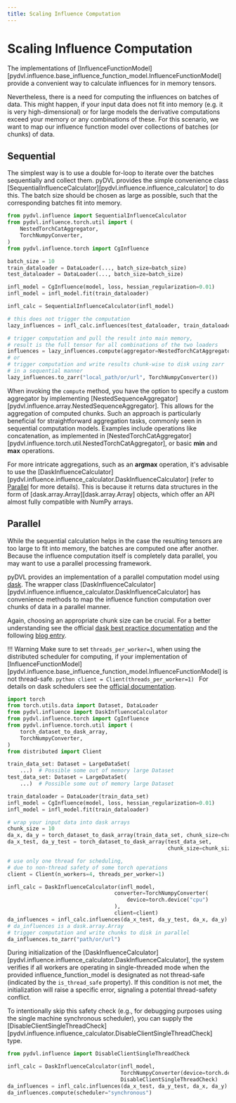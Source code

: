 ```yaml
---
title: Scaling Influence Computation
---
```


# Scaling Influence Computation

The implementations of [InfluenceFunctionModel][pydvl.influence.base_influence_function_model.InfluenceFunctionModel]
provide a convenient way to calculate influences for
in memory tensors. 

Nevertheless, there is a need for computing the influences on batches of data. This might
happen, if your input data does not fit into memory (e.g. it is very high-dimensional) or for large models
the derivative computations exceed your memory or any combinations of these.
For this scenario, we want to map our influence function model over collections of
batches (or chunks) of data.

## Sequential
The simplest way is to use a double for-loop
to iterate over the batches sequentially and collect them. pyDVL provides the simple convenience class
[SequentialInfluenceCalculator][pydvl.influence.influence_calculator] to do this. The
batch size should be chosen as large as possible, such that the corresponding batches fit
into memory.

```python
from pydvl.influence import SequentialInfluenceCalculator
from pydvl.influence.torch.util import (
    NestedTorchCatAggregator, 
    TorchNumpyConverter,
)
from pydvl.influence.torch import CgInfluence

batch_size = 10
train_dataloader = DataLoader(..., batch_size=batch_size)
test_dataloader = DataLoader(..., batch_size=batch_size)

infl_model = CgInfluence(model, loss, hessian_regularization=0.01)
infl_model = infl_model.fit(train_dataloader)

infl_calc = SequentialInfluenceCalculator(infl_model)

# this does not trigger the computation
lazy_influences = infl_calc.influences(test_dataloader, train_dataloader)

# trigger computation and pull the result into main memory, 
# result is the full tensor for all combinations of the two loaders
influences = lazy_influences.compute(aggregator=NestedTorchCatAggregator())
# or
# trigger computation and write results chunk-wise to disk using zarr 
# in a sequential manner
lazy_influences.to_zarr("local_path/or/url", TorchNumpyConverter())
```
When invoking the `compute` method, you have the option to specify a custom aggregator 
by implementing [NestedSequenceAggregator][pydvl.influence.array.NestedSequenceAggregator]. 
This allows for the aggregation of computed chunks. 
Such an approach is particularly beneficial for straightforward aggregation tasks, 
commonly seen in sequential computation models. 
Examples include operations like concatenation, as implemented in 
[NestedTorchCatAggregator][pydvl.influence.torch.util.NestedTorchCatAggregator], 
or basic **min** and **max** operations. 

For more intricate aggregations, such as an **argmax** operation, 
it's advisable to use the 
[DaskInfluenceCalculator][pydvl.influence.influence_calculator.DaskInfluenceCalculator] 
(refer to [Parallel](#parallel) for more details). This is because it returns data structures in the 
form of [dask.array.Array][dask.array.Array] objects, which offer an API almost fully 
compatible with NumPy arrays.

## Parallel
While the sequential calculation helps in the case the resulting tensors are too large to fit into memory, 
the batches are computed one after another. Because the influence computation itself is completely data parallel,
you may want to use a parallel processing framework. 

pyDVL provides an implementation of a parallel computation
model using [dask](https://docs.dask.org/en/stable/).
The wrapper class [DaskInfluenceCalculator][pydvl.influence.influence_calculator.DaskInfluenceCalculator]
has convenience methods to map the influence function computation over chunks of data in a parallel manner.

Again, choosing an appropriate chunk size can be crucial. For a better understanding see the
official 
[dask best practice documentation](https://docs.dask.org/en/latest/array-best-practices.html#select-a-good-chunk-size)
and the following [blog entry](https://blog.dask.org/2021/11/02/choosing-dask-chunk-sizes).

!!! Warning
    Make sure to set `threads_per_worker=1`, when using the distributed scheduler for computing,
    if your implementation of [InfluenceFunctionModel][pydvl.influence.base_influence_function_model.InfluenceFunctionModel]
    is not thread-safe.
    ```python
    client = Client(threads_per_worker=1)
    ```
    For details on dask schedulers see the [official documentation](https://docs.dask.org/en/stable/scheduling.html).

```python
import torch
from torch.utils.data import Dataset, DataLoader
from pydvl.influence import DaskInfluenceCalculator
from pydvl.influence.torch import CgInfluence
from pydvl.influence.torch.util import (
    torch_dataset_to_dask_array,
    TorchNumpyConverter,
)
from distributed import Client

train_data_set: Dataset = LargeDataSet(
    ...)  # Possible some out of memory large Dataset
test_data_set: Dataset = LargeDataSet(
    ...)  # Possible some out of memory large Dataset

train_dataloader = DataLoader(train_data_set)
infl_model = CgInfluence(model, loss, hessian_regularization=0.01)
infl_model = infl_model.fit(train_dataloader)

# wrap your input data into dask arrays
chunk_size = 10
da_x, da_y = torch_dataset_to_dask_array(train_data_set, chunk_size=chunk_size)
da_x_test, da_y_test = torch_dataset_to_dask_array(test_data_set,
                                                   chunk_size=chunk_size)

# use only one thread for scheduling, 
# due to non-thread safety of some torch operations
client = Client(n_workers=4, threads_per_worker=1)

infl_calc = DaskInfluenceCalculator(infl_model, 
                                  converter=TorchNumpyConverter(
                                      device=torch.device("cpu")
                                  ),
                                  client=client)
da_influences = infl_calc.influences(da_x_test, da_y_test, da_x, da_y)
# da_influences is a dask.array.Array
# trigger computation and write chunks to disk in parallel
da_influences.to_zarr("path/or/url")
```
During initialization of the 
[DaskInfluenceCalculator][pydvl.influence.influence_calculator.DaskInfluenceCalculator], 
the system verifies if all workers are operating in
single-threaded mode when the provided influence_function_model is
designated as not thread-safe (indicated by the `is_thread_safe` property).
If this condition is not met, the initialization will raise a specific
error, signaling a potential thread-safety conflict.

To intentionally skip this safety check
(e.g., for debugging purposes using the single machine synchronous
scheduler), you can supply the [DisableClientSingleThreadCheck]
[pydvl.influence.influence_calculator.DisableClientSingleThreadCheck] type.

```python
from pydvl.influence import DisableClientSingleThreadCheck

infl_calc = DaskInfluenceCalculator(infl_model,
                                    TorchNumpyConverter(device=torch.device("cpu")),
                                    DisableClientSingleThreadCheck)
da_influences = infl_calc.influences(da_x_test, da_y_test, da_x, da_y)
da_influences.compute(scheduler="synchronous")
```

